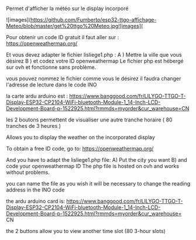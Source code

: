 Permet d'afficher la météo sur le display incorporé

![images](https://github.com/Fumberto/esp32-ttgo-affichage-Meteo/blob/master/get%20ttgo%20Meteo.jpg![images](

Pour obtenir un code ID gratuit il faut aller sur :
https://openweathermap.org/

Et vous devez adapter le fichier lisliege1.php :
A ) Mettre la ville que vous désirez 
B ) et codez votre ID openweathermap
Le fichier php est hébergé sur ovh et fonctionne sans problème.

vous pouvez nommez le fichier comme vous le désirez il faudra changer l'adresse de lecture dans le code INO

la carte ardu arduino est : 
https://www.banggood.com/fr/LILYGO-TTGO-T-Display-ESP32-CP2104-WiFi-bluetooth-Module-1_14-Inch-LCD-Development-Board-p-1522925.html?rmmds=myorder&cur_warehouse=CN

les 2 boutons permettent de visualiser une autre tranche horaire ( 80 tranches de 3 heures )

Allows you to display the weather on the incorporated display

To obtain a free ID code, go to:
https://openweathermap.org/

And you have to adapt the lisliege1.php file:
A) Put the city you want
B) and code your openweathermap ID
The php file is hosted on ovh and works without problems.

you can name the file as you wish it will be necessary to change the reading address in the INO code

the ardu arduino card is:
https://www.banggood.com/fr/LILYGO-TTGO-T-Display-ESP32-CP2104-WiFi-bluetooth-Module-1_14-Inch-LCD-Development-Board-p-1522925.html?rmmds=myorder&cur_warehouse= CN

the 2 buttons allow you to view another time slot (80 3-hour slots)
